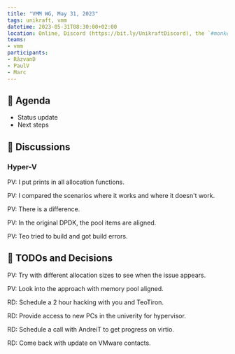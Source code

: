 ```yaml
---
title: "VMM WG, May 31, 2023"
tags: unikraft, vmm
datetime: 2023-05-31T08:30:00+02:00
location: Online, Discord (https://bit.ly/UnikraftDiscord), the `#monkey-business` voice channel
teams:
- vmm
participants:
- RăzvanD
- PaulV
- Marc
---
```


## :dart: Agenda

- Status update
- Next steps

## :closed_book: Discussions

### Hyper-V

PV: I put prints in all allocation functions.

PV: I compared the scenarios where it works and where it doesn't work.

PV: There is a difference.

PV: In the original DPDK, the pool items are aligned.

PV: Teo tried to build and got build errors.

## :wrench: TODOs and Decisions

PV: Try with different allocation sizes to see when the issue appears.

PV: Look into the approach with memory pool aligned.

RD: Schedule a 2 hour hacking with you and TeoTiron.

RD: Provide access to new PCs in the univerity for hypervisor.

RD: Schedule a call with AndreiT to get progress on virtio.

RD: Come back with update on VMware contacts.

